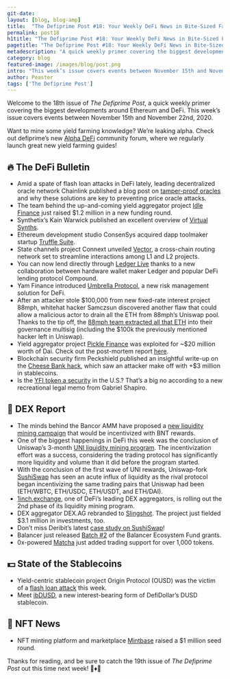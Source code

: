 ```yaml
---
git-date:
layout: [blog, blog-amp]
title:  "The Defiprime Post #18: Your Weekly DeFi News in Bite-Sized Fashion"
permalink: post18
h1title: "The Defiprime Post #18: Your Weekly DeFi News in Bite-Sized Fashion"
pagetitle: "The Defiprime Post #18: Your Weekly DeFi News in Bite-Sized Fashion"
metadescription: "A quick weekly primer covering the biggest developments around Ethereum and DeFi. This week’s issue covers events between November 15th and November 22nd, 2020"
category: blog
featured-image: /images/blog/post.png
intro: "This week’s issue covers events between November 15th and November 22nd, 2020"
author: Peaster
tags: ['The Defiprime Post']
---
```

Welcome to the 18th issue of _The Defiprime Post_, a quick weekly primer covering the biggest developments around Ethereum and DeFi. This week’s issue covers events between November 15th and November 22nd, 2020.

Want to mine some yield farming knowledge? We’re leaking alpha. Check out defiprime’s new [Alpha DeFi](https://alpha.defiprime.com/c/yield-farming/6) community forum, where we regularly launch great new yield farming guides!


## 🔥 The DeFi Bulletin

*   Amid a spate of flash loan attacks in DeFi lately, leading decentralized oracle network Chainlink published a blog post on [tamper-proof oracles](https://blog.chain.link/flash-loans-and-the-importance-of-tamper-proof-oracles/) and why these solutions are key to preventing price oracle attacks. 
*   The team behind the up-and-coming yield aggregator project [Idle Finance](https://idlefinance.medium.com/idle-raises-1-2m-to-scale-its-yield-optimization-protocol-6adfa5f536af) just raised $1.2 million in a new funding round. 
*   Synthetix’s Kain Warwick published an excellent overview of [Virtual Synths](https://blog.synthetix.io/virtual-synths/). 
*   Ethereum development studio ConsenSys acquired dapp toolmaker startup [Truffle Suite](https://www.theblockcrypto.com/amp/linked/84857/consensys-acquisition-truffle-suite-dapp-ethereum?__twitter_impression=true). 
*   State channels project Connext unveiled [Vector](https://medium.com/connext/instant-cross-l2-transfers-are-now-on-testnet-2f1295530c22), a cross-chain routing network set to streamline interactions among L1 and L2 projects. 
*   You can now lend directly through [Ledger Live](https://blog.synthetix.io/virtual-synths/) thanks to a new collaboration between hardware wallet maker Ledger and popular DeFi lending protocol Compound.
*   Yam Finance introduced [Umbrella Protocol](https://medium.com/yam-finance/introducing-the-umbrella-protocol-by-yam-e89109548c6d), a new risk management solution for DeFi.
*   After an attacker stole $100,000 from new fixed-rate interest project 88mph, whitehat hacker Samczsun discovered another flaw that could allow a malicious actor to drain all the ETH from 88mph’s Uniswap pool. Thanks to the tip off, the [88mph team extracted all that ETH](https://medium.com/88mphapp/88mph-mphminter-contract-issue-6365dbcacb4f) into their governance multisig (including the $100k the previously mentioned hacker left in Uniswap). 
*   Yield aggregator project [Pickle Finance](https://twitter.com/sawinyh/status/1330231595886899203) was exploited for ~$20 million worth of Dai. Check out the post-mortem report [here](https://github.com/banteg/evil-jar/blob/master/readme.md). 
*   Blockchain security firm Peckshield published an insightful write-up on the [Cheese Bank hack](https://peckshield.medium.com/cheese-bank-incident-root-cause-analysis-d076bf87a1e7), which saw an attacker make off with +$3 million in stablecoins. 
*   Is the [YFI token a security](https://lexnode.substack.com/p/why-yfi-are-not-investment-contracts) in the U.S.? That’s a big no according to a new recreational legal memo from Gabriel Shapiro. 


## 💱 DEX Report

*   The minds behind the Bancor AMM have proposed a [new liquidity mining campaign](https://blog.bancor.network/announcing-bnt-liquidity-mining-b30be90a008d) that would be incentivized with BNT rewards. 
*   One of the biggest happenings in DeFi this week was the conclusion of Uniswap’s 3-month [UNI liquidity mining program](https://www.theblockcrypto.com/linked/84762/dex-uniswap-liquidity-mining-over). The incentivization effort was a success, considering the trading protocol has significantly more liquidity and volume than it did before the program started. 
*   With the conclusion of the first wave of UNI rewards, Uniswap-fork [SushiSwap](https://doseofdefi.substack.com/p/uni-rewards-halt-sushiswap-sees-inflows) has seen an acute influx of liquidity as the rival protocol began incentivizing the same trading pairs that Uniswap had been (ETH/WBTC, ETH/USDC, ETH/USDT, and ETH/DAI). 
*   [1inch.exchange](https://1inch-exchange.medium.com/liquidity-mining-update-1inch-announces-stage-2-of-liquidity-mining-program-43352f32d868), one of DeFi’s leading DEX aggregators, is rolling out the 2nd phase of its liquidity mining program.
*   DEX aggregator DEX.AG rebranded to [Slingshot](https://www.coindesk.com/dex-ag-slingshot-rebrand-funding-round). The project just fielded $3.1 million in investments, too. 
*   Don’t miss Deribit’s latest [case study on SushiSwap](https://insights.deribit.com/market-research/the-vampire-diaries-a-sushiswap-case-study/)!
*   Balancer just released [Batch #2](https://medium.com/balancer-protocol/batch-2-of-balancer-ecosystem-fund-grants-is-now-available-c6b1bf567483) of the Balancer Ecosystem Fund grants. 
*   0x-powered [Matcha](https://matcha.xyz/blog/trade-any-token) just added trading support for over 1,000 tokens. 


## 💵 State of the Stablecoins

*   Yield-centric stablecoin project Origin Protocol (OUSD) was the victim of a [flash loan attack](https://medium.com/originprotocol/urgent-ousd-has-hacked-and-there-has-been-a-loss-of-funds-7b8c4a7d534c) this week. 
*   Meet [ibDUSD](https://medium.com/defidollar/introducing-interest-bearing-defidollar-a-simple-savings-account-82576f200046), a new interest-bearing form of DefiDollar’s DUSD stablecoin.


## 💎 NFT News

*   NFT minting platform and marketplace [Mintbase](https://www.coindesk.com/mintbase-raises-1m-seed-round-to-bring-nfts-to-near-protocol) raised a $1 million seed round. 


Thanks for reading, and be sure to catch the 19th issue of _The Defiprime Post_ out this time next week! 👋♦️👋

